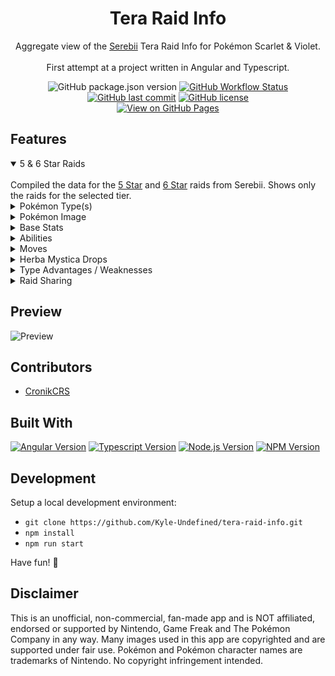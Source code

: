 <h1 align="center">Tera Raid Info</h1>
<p align="center">Aggregate view of the <a href="https://www.serebii.net/" target="_blank">Serebii</a> Tera Raid Info for Pokémon Scarlet & Violet.<br/><br/>First attempt at a project written in Angular and Typescript.</p>

<p align="center">
<img alt="GitHub package.json version" src="https://img.shields.io/github/package-json/v/kyle-undefined/tera-raid-info?color=B9E550&style=for-the-badge" />
<a href="https://github.com/kyle-undefined/tera-raid-info/actions/workflows/gh-pages.yml" target="_blank"><img alt="GitHub Workflow Status" src="https://img.shields.io/github/actions/workflow/status/kyle-undefined/tera-raid-info/gh-pages.yml?style=for-the-badge" /></a>
<a href="https://github.com/Kyle-Undefined/tera-raid-info/commits/main" target="_blank"><img alt="GitHub last commit" src="https://img.shields.io/github/last-commit/kyle-undefined/tera-raid-info?color=lightblue&style=for-the-badge" /></a>
<a href="https://github.com/Kyle-Undefined/tera-raid-info/blob/main/LICENSE" target="_blank"><img alt="GitHub license" src="https://img.shields.io/github/license/kyle-undefined/tera-raid-info?color=00a0c1&style=for-the-badge" /></a>
<br>
<a href="https://repos.kyleundefined.dev/tera-raid-info/" target="_blank"><img alt="View on GitHub Pages" src="https://img.shields.io/badge/Github%20Pages-00578E?style=for-the-badge&logo=github" /></a>
</p>

## Features

<details open>
<summary>5 & 6 Star Raids</summary>
<br>
Compiled the data for the <a href="https://www.serebii.net/scarletviolet/teraraidbattles/5star.shtml" target="_blank">5 Star</a> and <a href="https://www.serebii.net/scarletviolet/teraraidbattles/6star.shtml" target="_blank">6 Star</a> raids from Serebii. Shows only the raids for the selected tier.
</details>

<details>
<summary>Pokémon Type(s)</summary>
<br>
Shows the Type(s) of the selected Pokémon. Useful for knowing which moves are STAB since Tera Type doesn't remove it.
</details>

<details>
<summary>Pokémon Image</summary>
<br>
Shows the normal and shiny images for the selected Pokémon side by side. Just incase you get lucky with a ⭐️shiny⭐️ raid.
</details>

<details>
<summary>Base Stats</summary>
<br>
Helpful to know if the Pokémon is a Physical or Special attacker, or how tanky it is. Great for knowing what protecting move your support Pokémon should have. For example, Reflect for Physical attackers.
</details>

<details>
<summary>Abilities</summary>
<br>
Shows each ability the Pokémon can have for the raid, and if it's their Hidden Ability* it will be marked with (H). Hovering over the Ability will display the information about it, and if you're on mobile clicking it will work.
<br><br>

> *Note: For 5 Star raids, Pokémon appear to not have their Hidden Ability, with some exceptions (Ditto). For 6 Star raids, Pokémon can have their Hidden Ability. This is based on the data from Serebii. If it's wrong, let me know.

</details>

<details>
<summary>Moves</summary>
<br>

Shows the move set of the raid Pokémon. Each move is color coded to the Type it is, with Status moves always showing last in the list. Hovering over (or clicking) the move will display the information for it, like the Base Power, if it's a Physical/Special/Status, Description and more. If the move is a Physical or Special attack, then it will display the Type advantages of the move Type.

</details>

<details>
<summary>Herba Mystica Drops</summary>
<br>

Shows all the Herba Mystica the raid Pokémon can drop, along with the chance of getting it. Useful for hunting certain Herba Mystica for sandwiches.

</details>

<details>
<summary>Type Advantages / Weaknesses</summary>
<br>

<b>Advantages:</b>
Shows all of the Type advantages from the move set the raid Pokémon has that are non Status moves. Only shows Super Effective advantages.
<br><br>
<b>Weaknesses:</b>
When a Tera Type is selected, shows all of the Type matchups for the selected Type, including its resistances and immunities.
<br><br>
If the raid Pokémon move set includes the Tera Blast move, then the Super Effective advantages of that Tera Type are shown. Useful for going up against the Eevee-lutions and other Pokémon with the move.

</details>


<details>
<summary>Raid Sharing</summary>
<br>

You can share the raid choices with others, by simply clicking the Share icon in the header and it will automatically copy to your clipboard. This will set the Raid Tier, Pokémon and Tera Type to auto load for others who click the link. For example, <a href="https://kyle-undefined.github.io/tera-raid-info/6/Garchomp/Fairy" target="_blank">6 Star Fairy Garchomp</a>.

</details>

## Preview
![Preview](https://questionable.link/5QKcrd6Bu.png)

## Contributors
- <a href="https://github.com/thatmatthallett" target="_blank">CronikCRS</a>

## Built With
<p>
<a href="https://www.npmjs.com/package/@angular/cli" target="_blank"><img alt="Angular Version" src="https://img.shields.io/github/package-json/dependency-version/kyle-undefined/tera-raid-info/dev/@angular/cli/main?color=37474f&label=Angular&logo=angular&style=for-the-badge" /></a>
<a href="https://www.npmjs.com/package/typescript" target="_blank"><img alt="Typescript Version" src="https://img.shields.io/github/package-json/dependency-version/kyle-undefined/tera-raid-info/dev/typescript/main?color=3178c6&label=Typescript&logo=typescript&logoColor=white&style=for-the-badge" /></a>
<a href="https://nodejs.org/en/" target="_blank"><img alt="Node.js Version" src="https://img.shields.io/badge/Node-18.13.0-74ae62?style=for-the-badge&logo=node.js&logoColor=white" /></a>
<a href="https://www.npmjs.com/package/npm" target="_blank"><img alt="NPM Version" src="https://img.shields.io/badge/NPM-9.2.0-cc3838?style=for-the-badge&logo=npm&logoColor=white" /></a>
</p>

## Development
Setup a local development environment:
- `git clone https://github.com/Kyle-Undefined/tera-raid-info.git`
- `npm install`
- `npm run start`

Have fun! 🎉

## Disclaimer
This is an unofficial, non-commercial, fan-made app and is NOT affiliated, endorsed or supported by Nintendo, Game Freak and The Pokémon Company in any way. Many images used in this app are copyrighted and are supported under fair use. Pokémon and Pokémon character names are trademarks of Nintendo. No copyright infringement intended.